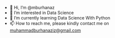 - 👋 Hi, I’m @mburhanaz
- 👀 I’m interested in Data Science
- 🌱 I’m currently learning Data Science With Python
- 📫 How to reach me, please kindly contact me on muhammadburhanaziz@gmail.com

<!---
mburhanaz/mburhanaz is a ✨ special ✨ repository because its `README.md` (this file) appears on your GitHub profile.
You can click the Preview link to take a look at your changes.
--->
